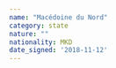 ```yaml
---
name: "Macédoine du Nord"
category: state
nature: ""
nationality: MKD
date_signed: '2018-11-12'
---
```

    